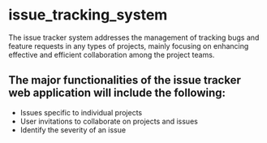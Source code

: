 # issue_tracking_system
The issue tracker system addresses the management of tracking bugs and feature requests in any types of projects, mainly focusing on enhancing effective and efficient collaboration among the project teams.


## The major functionalities of the issue tracker web application will include the following:


* Issues specific to individual projects
* User invitations to collaborate on projects and issues
* Identify the severity of an issue

